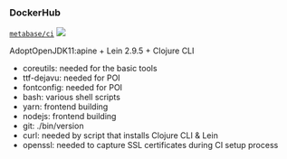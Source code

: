 ### DockerHub
[`metabase/ci`](https://hub.docker.com/repository/docker/metabase/ci)
[![](https://images.microbadger.com/badges/version/metabase/ci.svg)](https://microbadger.com/images/metabase/ci)

AdoptOpenJDK11:apine + Lein 2.9.5 + Clojure CLI

- coreutils:    needed for the basic tools
- ttf-dejavu:   needed for POI
- fontconfig:   needed for POI
- bash:         various shell scripts
- yarn:         frontend building
- nodejs:       frontend building
- git:          ./bin/version
- curl:         needed by script that installs Clojure CLI & Lein
- openssl:      needed to capture SSL certificates during CI setup process
